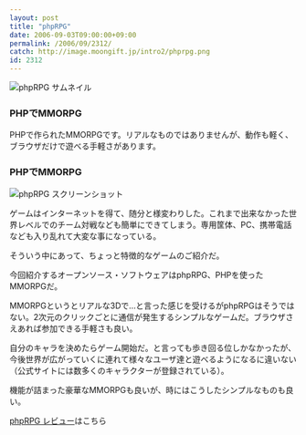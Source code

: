 ```yaml
---
layout: post
title: "phpRPG"
date: 2006-09-03T09:00:00+09:00
permalink: /2006/09/2312/
catch: http://image.moongift.jp/intro2/phprpg.png
id: 2312
---
```

 ![phpRPG サムネイル](http://image.moongift.jp/intro2/phprpg.t.png "phpRPG サムネイル")
  

### PHPでMMORPG
  
PHPで作られたMMORPGです。リアルなものではありませんが、動作も軽く、ブラウザだけで遊べる手軽さがあります。  
<!--more-->  

### PHPでMMORPG
  

![phpRPG スクリーンショット](http://image.moongift.jp/intro2/phprpg.png "phpRPG スクリーンショット")

  

ゲームはインターネットを得て、随分と様変わりした。これまで出来なかった世界レベルでのチーム対戦なども簡単にできてしまう。専用筐体、PC、携帯電話なども入り乱れて大変な事になっている。

  

そういう中にあって、ちょっと特徴的なゲームのご紹介だ。

  

今回紹介するオープンソース・ソフトウェアはphpRPG、PHPを使ったMMORPGだ。

  

MMORPGというとリアルな3Dで…と言った感じを受けるがphpRPGはそうではない。2次元のクリックごとに通信が発生するシンプルなゲームだ。ブラウザさえあれば参加できる手軽さも良い。

  

自分のキャラを決めたらゲーム開始だ。と言っても歩き回る位しかなかったが、今後世界が広がっていくに連れて様々なユーザ達と遊べるようになるに違いない（公式サイトには数多くのキャラクターが登録されている）。

  

機能が詰まった豪華なMMORPGも良いが、時にはこうしたシンプルなものも良い。

  

[phpRPG レビュー](http://oss.moongift.jp/review/i-2321.html)はこちら

